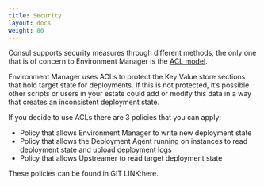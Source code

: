 ```yaml
---
title: Security
layout: docs
weight: 80
---
```


Consul supports security measures through different methods, the only one that is of concern to Environment Manager is the [ACL model](https://www.consul.io/docs/internals/acl.html).

Environment Manager uses ACLs to protect the Key Value store sections that hold target state for deployments. If this is not protected, it’s possible other scripts or users in your estate could add or modify this data in a way that creates an inconsistent deployment state.

If you decide to use ACLs there are 3 policies that you can apply:

- Policy that allows Environment Manager to write new deployment state
- Policy that allows the Deployment Agent running on instances to read deployment state and upload deployment logs
- Policy that allows Upstreamer to read target deployment state

These policies can be found in GIT LINK:here.
